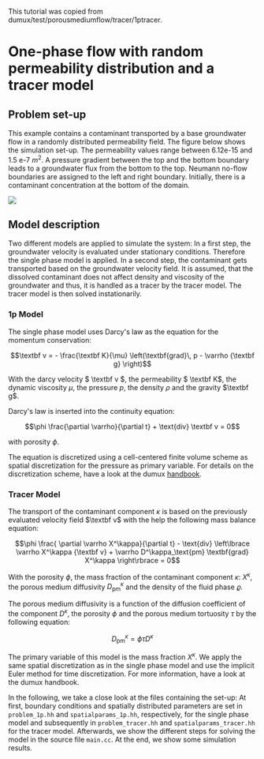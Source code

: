 This tutorial was copied from dumux/test/porousmediumflow/tracer/1ptracer.

# One-phase flow with random permeability distribution and a tracer model

## Problem set-up
This example contains a contaminant transported by a base groundwater flow in a randomly distributed permeability field. The figure below shows the simulation set-up. The permeability values range between 6.12e-15 and 1.5 e-7 $`m^2`$. A pressure gradient between the top and the bottom boundary leads to a groundwater flux from the bottom to the top. Neumann no-flow boundaries are assigned to the left and right boundary. Initially, there is a contaminant concentration at the bottom of the domain.

![](./img/setup.png)

## Model description
Two different models are applied to simulate the system: In a first step, the groundwater velocity is evaluated under stationary conditions. Therefore the single phase model is applied.
In a second step, the contaminant gets transported based on the groundwater velocity field. It is assumed, that the dissolved contaminant does not affect density and viscosity of the groundwater and thus, it is handled as a tracer by the tracer model. The tracer model is then solved instationarily.

### 1p Model
The single phase model uses Darcy's law as the equation for the momentum conservation:

```math
\textbf v = - \frac{\textbf K}{\mu} \left(\textbf{grad}\, p - \varrho {\textbf g} \right)
```

With the darcy velocity $` \textbf v `$, the permeability $` \textbf K`$, the dynamic viscosity $` \mu`$, the pressure $`p`$, the density $`\rho`$ and the gravity $`\textbf g`$.

Darcy's law is inserted into the continuity equation:

```math
\phi \frac{\partial \varrho}{\partial t} + \text{div} \textbf v = 0
```

with porosity $`\phi`$.

The equation is discretized using a cell-centered finite volume scheme as spatial discretization for the pressure as primary variable. For details on the discretization scheme, have a look at the dumux [handbook](https://dumux.org/handbook).

### Tracer Model
The transport of the contaminant component $`\kappa`$ is based on the previously evaluated velocity field $`\textbf v`$  with the help the following mass balance equation:

```math
\phi \frac{ \partial \varrho X^\kappa}{\partial t} - \text{div} \left\lbrace \varrho X^\kappa {\textbf v} + \varrho D^\kappa_\text{pm} \textbf{grad} X^\kappa \right\rbrace = 0
```

With the porosity $`\phi`$, the mass fraction of the contaminant component $`\kappa`$: $`X^\kappa`$, the porous medium diffusivity $` D^\kappa_\text{pm} `$ and the density of the fluid phase $`\varrho`$.

The porous medium diffusivity is a function of the diffusion coefficient of the component $`D^\kappa`$, the porosity $`\phi`$ and the porous medium tortuosity $`\tau`$ by the following equation:

```math
D^\kappa_\text{pm}= \phi \tau D^\kappa
```

The primary variable of this model is the mass fraction $`X^\kappa`$. We apply the same spatial discretization as in the single phase model and use the implicit Euler method for time discretization. For more information, have a look at the dumux handbook.

In the following, we take a close look at the files containing the set-up: At first, boundary conditions and spatially distributed parameters are set in `problem_1p.hh` and `spatialparams_1p.hh`, respectively, for the single phase model and subsequently in `problem_tracer.hh` and `spatialparams_tracer.hh` for the tracer model. Afterwards, we show the different steps for solving the model in the source file `main.cc`. At the end, we show some simulation results.
